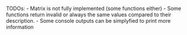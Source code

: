 TODOs:
    - Matrix is not fully implemented (some functions either)
    - Some functions return invalid or always the same values compared to their description.
    - Some console outputs can be simplyfied to print more information